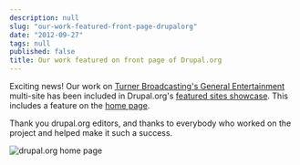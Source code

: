 ```yaml
---
description: null
slug: "our-work-featured-front-page-drupalorg"
date: "2012-09-27"
tags: null
published: false
title: Our work featured on front page of Drupal.org
---
```


Exciting news! Our work on [Turner Broadcasting's General Entertainment](portfolio/turner-broadcasting-general-entertainment) multi-site has been included in Drupal.org's [featured sites showcase](http://drupal.org/node/1670774). This includes a feature on the [home page](http://drupal.org).

Thank you drupal.org editors, and thanks to everybody who worked on the project and helped make it such a success.

![drupal.org home page](/images/d.o.png)
